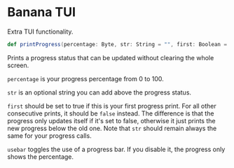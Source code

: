# Banana TUI

Extra TUI functionality.

```scala
def printProgress(percentage: Byte, str: String = "", first: Boolean = true, usebar: Boolean = true)
```
Prints a progress status that can be updated without clearing the whole screen.

```percentage``` is your progress percentage from 0 to 100.

```str``` is an optional string you can add above the progress status.

```first``` should be set to true if this is your first progress print. For all other consecutive prints, it should be ```false``` instead. The difference is that the progress only updates itself if it's set to false, otherwise it just prints the new progress below the old one. Note that ```str``` should remain always the same for your progress calls.

```usebar``` toggles the use of a progress bar. If you disable it, the progress only shows the percentage.
